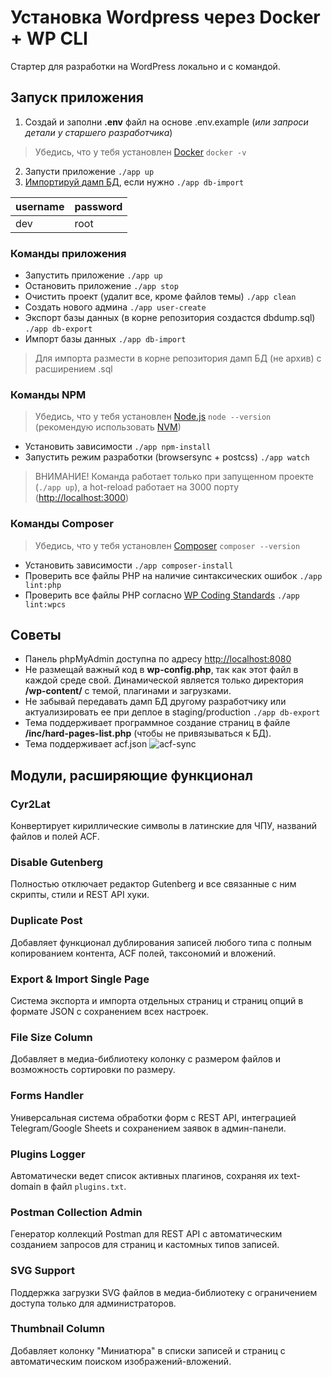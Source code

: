 # Установка Wordpress через Docker + WP CLI
Стартер для разработки на WordPress локально и с командой.

## Запуск приложения
1. Создай и заполни **.env** файл на основе .env.example (*или запроси детали у старшего разработчика*)
> Убедись, что у тебя установлен [Docker](https://www.docker.com) `docker -v`
2. Запусти приложение `./app up`
3. [Импортируй дамп БД](#dbimport), если нужно `./app db-import`

| username | password |
| -------- | -------- |
| dev      | root     |

### Команды приложения
- Запустить приложение `./app up`
- Остановить приложение `./app stop`
- Очистить проект (удалит все, кроме файлов темы) `./app clean`
- Создать нового админа `./app user-create`
- Экспорт базы данных (в корне репозитория создастся dbdump.sql) `./app db-export`
- <a id="dbimport"></a>Импорт базы данных `./app db-import`
> Для импорта размести в корне репозитория дамп БД (не архив) с расширением .sql

### Команды NPM
> Убедись, что у тебя установлен [Node.js](https://nodejs.org/en) `node --version` (рекомендую использовать [NVM](https://github.com/nvm-sh/nvm))
- Установить зависимости `./app npm-install`
- Запустить режим разработки (browsersync + postcss) `./app watch`
> ВНИМАНИЕ! Команда работает только при запущенном проекте (`./app up`), а hot-reload работает на 3000 порту ([http://localhost:3000](http://localhost:3000/))

### Команды Composer
> Убедись, что у тебя установлен [Composer](https://getcomposer.org/) `composer --version`
- Установить зависимости `./app composer-install`
- Проверить все файлы PHP на наличие синтаксических ошибок `./app lint:php`
- Проверить все файлы PHP согласно [WP Coding Standards](https://developer.wordpress.org/coding-standards/wordpress-coding-standards/php/) `./app lint:wpcs`

## Советы
- Панель phpMyAdmin доступна по адресу [http://localhost:8080](http://localhost:8080/)
- Не размещай важный код в **wp-config.php**, так как этот файл в каждой среде свой. Динамической является только директория **/wp-content/** с темой, плагинами и загрузками.
- Не забывай передавать дамп БД другому разработчику или актуализировать ее при деплое в staging/production `./app db-export`
- Тема поддерживает программное создание страниц в файле **/inc/hard-pages-list.php** (чтобы не привязываться к БД).
- Тема поддерживает acf.json
![acf-sync](https://github.com/mksddn/wp-starter/assets/22976310/da78f925-ca72-4124-87a9-1e58dee0f398)

## Модули, расширяющие функционал

### Cyr2Lat
Конвертирует кириллические символы в латинские для ЧПУ, названий файлов и полей ACF.

### Disable Gutenberg
Полностью отключает редактор Gutenberg и все связанные с ним скрипты, стили и REST API хуки.

### Duplicate Post
Добавляет функционал дублирования записей любого типа с полным копированием контента, ACF полей, таксономий и вложений.

### Export & Import Single Page
Система экспорта и импорта отдельных страниц и страниц опций в формате JSON с сохранением всех настроек.

### File Size Column
Добавляет в медиа-библиотеку колонку с размером файлов и возможность сортировки по размеру.

### Forms Handler
Универсальная система обработки форм с REST API, интеграцией Telegram/Google Sheets и сохранением заявок в админ-панели.

### Plugins Logger
Автоматически ведет список активных плагинов, сохраняя их text-domain в файл `plugins.txt`.

### Postman Collection Admin
Генератор коллекций Postman для REST API с автоматическим созданием запросов для страниц и кастомных типов записей.

### SVG Support
Поддержка загрузки SVG файлов в медиа-библиотеку с ограничением доступа только для администраторов.

### Thumbnail Column
Добавляет колонку "Миниатюра" в списки записей и страниц с автоматическим поиском изображений-вложений.